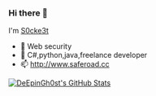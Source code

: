 ### Hi there 👋

I'm [S0cke3t](http://www.saferoad.cc)

* 🔭 Web security
* 🌱 C#,python,java,freelance developer
* 📫 http://www.saferoad.cc

[![DeEpinGh0st's GitHub Stats](https://github-readme-stats.vercel.app/api?username=DeEpinGh0st&show_icons=true&hide_title=false&theme=tokyonight)](https://github.com/DeEpinGh0st)
